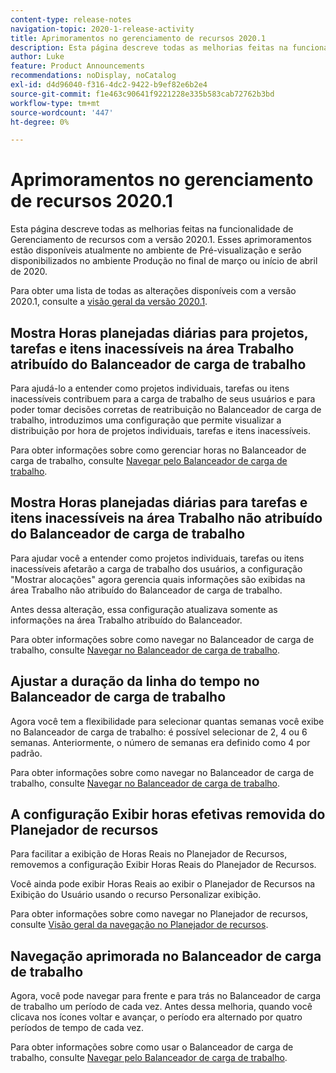 ```yaml
---
content-type: release-notes
navigation-topic: 2020-1-release-activity
title: Aprimoramentos no gerenciamento de recursos 2020.1
description: Esta página descreve todas as melhorias feitas na funcionalidade de Gerenciamento de recursos com a versão 2020.1. Esses aprimoramentos estão disponíveis atualmente no ambiente de Pré-visualização e serão disponibilizados no ambiente Produção no final de março ou início de abril de 2020.
author: Luke
feature: Product Announcements
recommendations: noDisplay, noCatalog
exl-id: d4d96040-f316-4dc2-9422-b9ef82e6b2e4
source-git-commit: f1e463c90641f9221228e335b583cab72762b3bd
workflow-type: tm+mt
source-wordcount: '447'
ht-degree: 0%

---
```


# Aprimoramentos no gerenciamento de recursos 2020.1

Esta página descreve todas as melhorias feitas na funcionalidade de Gerenciamento de recursos com a versão 2020.1. Esses aprimoramentos estão disponíveis atualmente no ambiente de Pré-visualização e serão disponibilizados no ambiente Produção no final de março ou início de abril de 2020.

Para obter uma lista de todas as alterações disponíveis com a versão 2020.1, consulte a [visão geral da versão 2020.1](../../../product-announcements/product-releases/2020.1-release-activity/2020-1-release-overview.md).

## Mostra Horas planejadas diárias para projetos, tarefas e itens inacessíveis na área Trabalho atribuído do Balanceador de carga de trabalho

Para ajudá-lo a entender como projetos individuais, tarefas ou itens inacessíveis contribuem para a carga de trabalho de seus usuários e para poder tomar decisões corretas de reatribuição no Balanceador de carga de trabalho, introduzimos uma configuração que permite visualizar a distribuição por hora de projetos individuais, tarefas e itens inacessíveis.

Para obter informações sobre como gerenciar horas no Balanceador de carga de trabalho, consulte [Navegar pelo Balanceador de carga de trabalho](../../../resource-mgmt/workload-balancer/navigate-the-workload-balancer.md).

## Mostra Horas planejadas diárias para tarefas e itens inacessíveis na área Trabalho não atribuído do Balanceador de carga de trabalho

Para ajudar você a entender como projetos individuais, tarefas ou itens inacessíveis afetarão a carga de trabalho dos usuários, a configuração &quot;Mostrar alocações&quot; agora gerencia quais informações são exibidas na área Trabalho não atribuído do Balanceador de carga de trabalho.

Antes dessa alteração, essa configuração atualizava somente as informações na área Trabalho atribuído do Balanceador.

Para obter informações sobre como navegar no Balanceador de carga de trabalho, consulte [Navegar no Balanceador de carga de trabalho](../../../resource-mgmt/workload-balancer/navigate-the-workload-balancer.md).

## Ajustar a duração da linha do tempo no Balanceador de carga de trabalho

Agora você tem a flexibilidade para selecionar quantas semanas você exibe no Balanceador de carga de trabalho: é possível selecionar de 2, 4 ou 6 semanas. Anteriormente, o número de semanas era definido como 4 por padrão.

Para obter informações sobre como navegar no Balanceador de carga de trabalho, consulte [Navegar no Balanceador de carga de trabalho](../../../resource-mgmt/workload-balancer/navigate-the-workload-balancer.md).

## A configuração Exibir horas efetivas removida do Planejador de recursos

Para facilitar a exibição de Horas Reais no Planejador de Recursos, removemos a configuração Exibir Horas Reais do Planejador de Recursos.

Você ainda pode exibir Horas Reais ao exibir o Planejador de Recursos na Exibição do Usuário usando o recurso Personalizar exibição.

Para obter informações sobre como navegar no Planejador de recursos, consulte [Visão geral da navegação no Planejador de recursos](../../../resource-mgmt/resource-planning/resource-planner-navigation.md).

## Navegação aprimorada no Balanceador de carga de trabalho

Agora, você pode navegar para frente e para trás no Balanceador de carga de trabalho um período de cada vez. Antes dessa melhoria, quando você clicava nos ícones voltar e avançar, o período era alternado por quatro períodos de tempo de cada vez.

Para obter informações sobre como usar o Balanceador de carga de trabalho, consulte [Navegar pelo Balanceador de carga de trabalho](../../../resource-mgmt/workload-balancer/navigate-the-workload-balancer.md).
